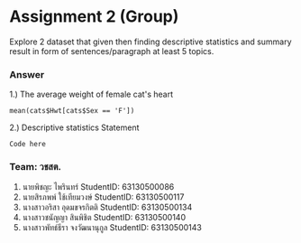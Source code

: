 # Assignment 2 (Group)
Explore 2 dataset that given then finding descriptive statistics and summary result in form of sentences/paragraph at least 5 topics.

### Answer

1.) The average weight of female cat's heart
```{R}
mean(cats$Hwt[cats$Sex == 'F'])
```

2.) Descriptive statistics Statement
```{R}
Code here
```


### Team: วชสต.
1. นายพิชญะ ไพรินทร์ StudentID: 63130500086
2. นายสิรภพพ์ ใช้เทียมวงษ์ StudentID: 63130500117
3. นางสาวอริสา อุดมขจรกิตติ StudentID: 63130500134
4. นางสาวชนัญญา สินพิชิต StudentID: 63130500140
5. นางสาวพัทธ์ธีรา จงวัฒนานุกูล StudentID: 63130500143
